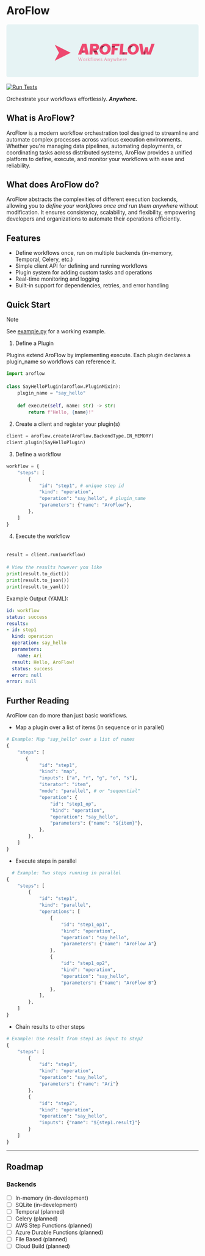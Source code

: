 # AroFlow

![AroFlow](assets/logo.png)

[![Run Tests](https://github.com/arivictor/aroflow/actions/workflows/tests.yml/badge.svg)](https://github.com/arivictor/aroflow/actions/workflows/tests.yml)

Orchestrate your workflows effortlessly. ***Anywhere.***

## What is AroFlow?

AroFlow is a modern workflow orchestration tool designed to streamline and automate complex processes across various execution environments. Whether you're managing data pipelines, automating deployments, or coordinating tasks across distributed systems, AroFlow provides a unified platform to define, execute, and monitor your workflows with ease and reliability.

## What does AroFlow do?

AroFlow abstracts the complexities of different execution backends, allowing you to *define your workflows once and run them anywhere* without modification. It ensures consistency, scalability, and flexibility, empowering developers and organizations to automate their operations efficiently.

## Features

- Define workflows once, run on multiple backends (in-memory, Temporal, Celery, etc.)  
- Simple client API for defining and running workflows  
- Plugin system for adding custom tasks and operations  
- Real-time monitoring and logging  
- Built-in support for dependencies, retries, and error handling  

## Quick Start

> [!NOTE]
> See [example.py](example.py) for a working example.

1. Define a Plugin

Plugins extend AroFlow by implementing execute.
Each plugin declares a plugin_name so workflows can reference it.

```python
import aroflow

class SayHelloPlugin(aroflow.PluginMixin):
    plugin_name = "say_hello"

    def execute(self, name: str) -> str:
        return f"Hello, {name}!"
```

2. Create a client and register your plugin(s)

```python
client = aroflow.create(AroFlow.BackendType.IN_MEMORY)
client.plugin(SayHelloPlugin)
```

3. Define a workflow

```python
workflow = {
    "steps": [
        {
            "id": "step1", # unique step id
            "kind": "operation",
            "operation": "say_hello", # plugin_name
            "parameters": {"name": "AroFlow"},
        },
    ]
}
```

4. Execute the workflow

```python

result = client.run(workflow)

# View the results however you like
print(result.to_dict())
print(result.to_json())
print(result.to_yaml())
```

Example Output (YAML):

```yaml
id: workflow
status: success
results:
- id: step1
  kind: operation
  operation: say_hello
  parameters:
    name: Ari
  result: Hello, AroFlow!
  status: success
  error: null
error: null
```

## Further Reading

AroFlow can do more than just basic workflows.

- Map a plugin over a list of items (in sequence or in parallel)

```python
# Example: Map "say_hello" over a list of names
{
    "steps": [
       {
            "id": "step1",
            "kind": "map",
            "inputs": ["a", "r", "g", "o", "s"],
            "iterator": "item",
            "mode": "parallel", # or "sequential"
            "operation": {
                "id": "step1_op",
                "kind": "operation",
                "operation": "say_hello",
                "parameters": {"name": "${item}"},
            },
        },
    ]
}
```

- Execute steps in parallel

```python
  # Example: Two steps running in parallel
{
    "steps": [
        {
            "id": "step1",
            "kind": "parallel",
            "operations": [
                {
                    "id": "step1_op1",
                    "kind": "operation",
                    "operation": "say_hello",
                    "parameters": {"name": "AroFlow A"}
                },
                {
                    "id": "step1_op2",
                    "kind": "operation",
                    "operation": "say_hello",
                    "parameters": {"name": "AroFlow B"}
                },
            ],
        },
    ]
}
```

- Chain results to other steps

```python
# Example: Use result from step1 as input to step2
{
    "steps": [
        {
            "id": "step1",
            "kind": "operation",
            "operation": "say_hello",
            "parameters": {"name": "Ari"}
        },
        {
            "id": "step2",
            "kind": "operation",
            "operation": "say_hello",
            "inputs": {"name": "${step1.result}"}
        }
    ]
}
```

---

## Roadmap

### Backends

- [ ] In-memory (in-development)
- [ ] SQLite (in-development)
- [ ] Temporal (planned)
- [ ] Celery (planned)
- [ ] AWS Step Functions (planned)
- [ ] Azure Durable Functions (planned)
- [ ] File Based (planned)
- [ ] Cloud Build (planned)
